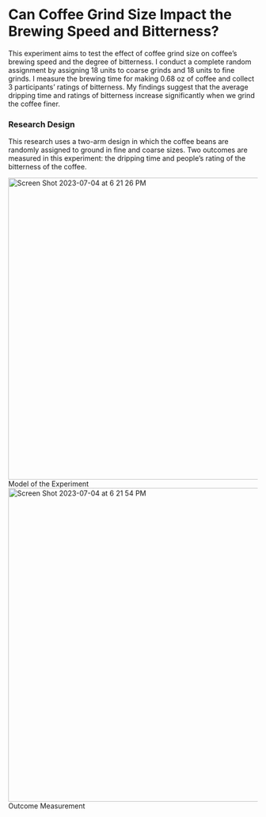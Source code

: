 # Can Coffee Grind Size Impact the Brewing Speed and Bitterness?
This experiment aims to test the effect of coffee grind size on coffee’s brewing speed and the degree of bitterness. I conduct a complete random assignment by assigning 18 units to coarse grinds and 18 units to fine grinds. I measure the brewing time for making 0.68 oz of coffee and collect 3 participants’ ratings of bitterness. My findings suggest that the average dripping time and ratings of bitterness increase significantly when we grind the coffee finer.

### Research Design
This research uses a two-arm design in which the coffee beans are randomly assigned to ground in fine and coarse sizes. Two outcomes are measured in this experiment: the dripping time and
people’s rating of the bitterness of the coffee.

<img width="610" alt="Screen Shot 2023-07-04 at 6 21 26 PM" src="https://github.com/alisa0705/Coffee-Experiment-Causal-Inference/assets/89174034/b0acec85-7c7b-4228-a0ba-89fbfeba9c2e">
Model of the Experiment


<img width="634" alt="Screen Shot 2023-07-04 at 6 21 54 PM" src="https://github.com/alisa0705/Coffee-Experiment-Causal-Inference/assets/89174034/fb73b36f-9065-49f8-a844-ae68d2d25b9a">
Outcome Measurement
